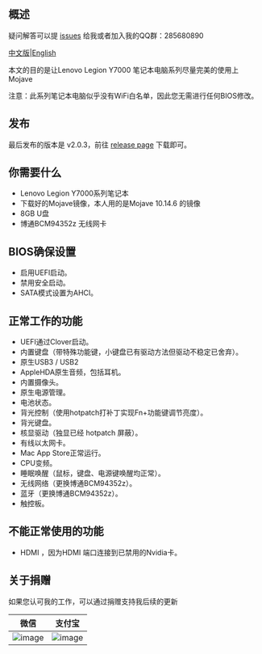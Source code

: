 ## 概述

疑问解答可以提 [issues](https://github.com/xiaoMGitHub/Lenovo_Y7000-Y530_Hackintosh/issues) 给我或者加入我的QQ群：285680890

[中文版](https://github.com/xiaoMGitHub/Lenovo_Y7000-Y530_Hackintosh/blob/master/README.md)|[English](https://github.com/xiaoMGitHub/Lenovo_Y7000-Y530_Hackintosh/blob/master/README-en.md)

本文的目的是让Lenovo Legion Y7000 笔记本电脑系列尽量完美的使用上Mojave

注意：此系列笔记本电脑似乎没有WiFi白名单，因此您无需进行任何BIOS修改。

## 发布

最后发布的版本是 v2.0.3，前往 [release page](https://github.com/xiaoMGitHub/Lenovo_Y7000-Y530_Hackintosh/releases) 下载即可。

## 你需要什么
- Lenovo Legion Y7000系列笔记本
- 下载好的Mojave镜像，本人用的是Mojave 10.14.6 的镜像
- 8GB U盘
- 博通BCM94352z 无线网卡

## BIOS确保设置
- 启用UEFI启动。
- 禁用安全启动。
- SATA模式设置为AHCI。

## 正常工作的功能
- UEFI通过Clover启动。
- 内置键盘（带特殊功能键，小键盘已有驱动方法但驱动不稳定已舍弃）。
- 原生USB3 / USB2 
- AppleHDA原生音频，包括耳机。
- 内置摄像头。
- 原生电源管理。
- 电池状态。
- 背光控制（使用hotpatch打补丁实现Fn+功能键调节亮度）。
- 背光键盘。
- 核显驱动（独显已经 hotpatch 屏蔽）。
- 有线以太网卡。
- Mac App Store正常运行。
- CPU变频。
- 睡眠唤醒（鼠标，键盘、电源键唤醒均正常）。
- 无线网络（更换博通BCM94352z）。
- 蓝牙（更换博通BCM94352z）。
- 触控板。

## 不能正常使用的功能
- HDMI ，因为HDMI 端口连接到已禁用的Nvidia卡。

## 关于捐赠

如果您认可我的工作，可以通过捐赠支持我后续的更新

| 微信                                                       | 支付宝                                               |
| ---------------------------------------------------------- | ---------------------------------------------------- |
| ![image](https://gitee.com/xiaoMGit/Y7000Series_Hackintosh_Fix/raw/master/Screenshot/%E5%BE%AE%E4%BF%A1160.jpg) | ![image](https://gitee.com/xiaoMGit/Y7000Series_Hackintosh_Fix/raw/master/Screenshot/%E6%94%AF%E4%BB%98%E5%AE%9D160.jpg) |


